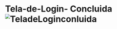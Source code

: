 # Tela-de-Login- Concluida![TeladeLoginconluida](https://user-images.githubusercontent.com/79919310/147373241-c92bfa41-c5e7-4cee-b572-fa83fe4c8552.JPG)
